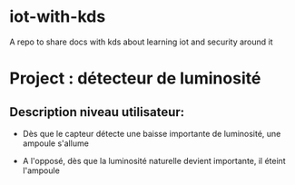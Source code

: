 # iot-with-kds
A repo to share docs with kds about learning iot and security around it

# Project : détecteur de luminosité
## Description niveau utilisateur:

- Dès que le capteur détecte une baisse importante de luminosité, une ampoule s'allume

- A l'opposé, dès que la luminosité naturelle devient importante, il éteint l'ampoule


